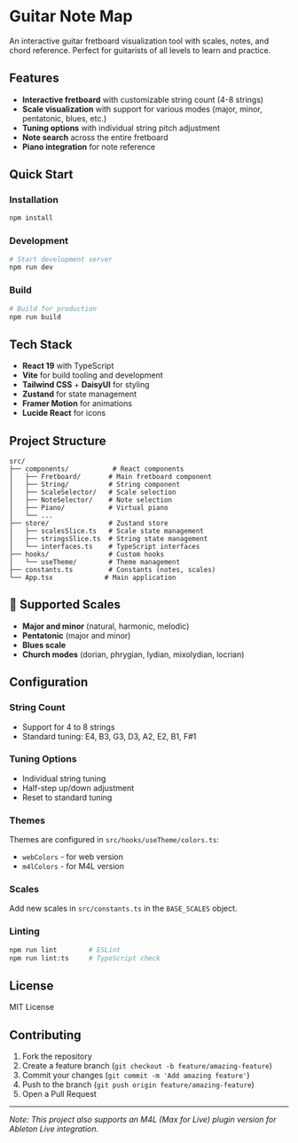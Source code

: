 # Guitar Note Map

An interactive guitar fretboard visualization tool with scales, notes, and chord reference. Perfect for guitarists of all levels to learn and practice.

## Features

- **Interactive fretboard** with customizable string count (4-8 strings)
- **Scale visualization** with support for various modes (major, minor, pentatonic, blues, etc.)
- **Tuning options** with individual string pitch adjustment
- **Note search** across the entire fretboard
- **Piano integration** for note reference

## Quick Start

### Installation

```bash
npm install
```

### Development

```bash
# Start development server
npm run dev
```

### Build

```bash
# Build for production
npm run build
```

## Tech Stack

- **React 19** with TypeScript
- **Vite** for build tooling and development
- **Tailwind CSS** + **DaisyUI** for styling
- **Zustand** for state management
- **Framer Motion** for animations
- **Lucide React** for icons

## Project Structure

```
src/
├── components/           # React components
│   ├── Fretboard/       # Main fretboard component
│   ├── String/          # String component
│   ├── ScaleSelector/   # Scale selection
│   ├── NoteSelector/    # Note selection
│   ├── Piano/           # Virtual piano
│   └── ...
├── store/               # Zustand store
│   ├── scalesSlice.ts   # Scale state management
│   ├── stringsSlice.ts  # String state management
│   └── interfaces.ts    # TypeScript interfaces
├── hooks/               # Custom hooks
│   └── useTheme/        # Theme management
├── constants.ts         # Constants (notes, scales)
└── App.tsx             # Main application
```

## 🎵 Supported Scales

- **Major and minor** (natural, harmonic, melodic)
- **Pentatonic** (major and minor)
- **Blues scale**
- **Church modes** (dorian, phrygian, lydian, mixolydian, locrian)

## Configuration

### String Count
- Support for 4 to 8 strings
- Standard tuning: E4, B3, G3, D3, A2, E2, B1, F#1

### Tuning Options
- Individual string tuning
- Half-step up/down adjustment
- Reset to standard tuning

### Themes
Themes are configured in `src/hooks/useTheme/colors.ts`:
- `webColors` - for web version
- `m4lColors` - for M4L version

### Scales
Add new scales in `src/constants.ts` in the `BASE_SCALES` object.

### Linting
```bash
npm run lint        # ESLint
npm run lint:ts     # TypeScript check
```

## License

MIT License

## Contributing

1. Fork the repository
2. Create a feature branch (`git checkout -b feature/amazing-feature`)
3. Commit your changes (`git commit -m 'Add amazing feature'`)
4. Push to the branch (`git push origin feature/amazing-feature`)
5. Open a Pull Request

---

*Note: This project also supports an M4L (Max for Live) plugin version for Ableton Live integration.*
